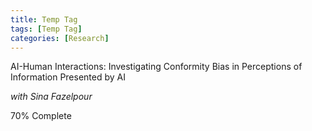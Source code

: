 ```yaml
---
title: Temp Tag
tags: [Temp Tag]
categories: [Research]
---
```


AI-Human Interactions: Investigating Conformity Bias in Perceptions of Information Presented by AI
<p><em> with Sina Fazelpour </em></p>

<!-- Progress Bar Starts --> 
<div class="progress">
    <div class="progress-bar" role="progressbar" aria-valuenow="70" aria-valuemin="0" aria-valuemax="100" style="width:20%">
        <span class="sr-only">70% Complete</span>
    </div>
</div>
<!-- Progress Bar Ends --> 


